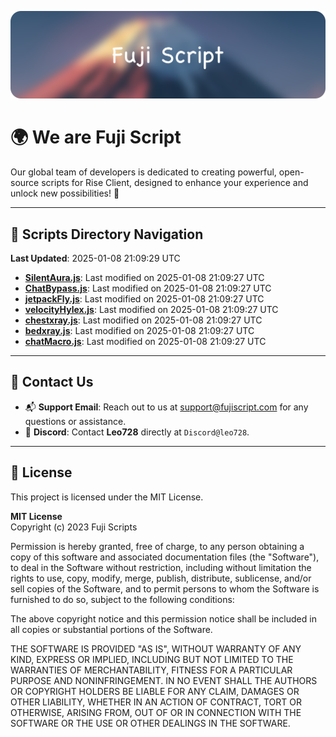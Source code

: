 ![Banner](.github/b.webp)

# 🌍 **We are Fuji Script**

Our global team of developers is dedicated to creating powerful, open-source scripts for Rise Client, designed to enhance your experience and unlock new possibilities! 🌟

---
<!-- SCRIPTS_NAVIGATION_START -->
## 📂 **Scripts Directory Navigation**

**Last Updated**: 2025-01-08 21:09:29 UTC

- **[SilentAura.js](scripts/SilentAura.js)**: Last modified on 2025-01-08 21:09:27 UTC
- **[ChatBypass.js](scripts/ChatBypass.js)**: Last modified on 2025-01-08 21:09:27 UTC
- **[jetpackFly.js](scripts/jetpackFly.js)**: Last modified on 2025-01-08 21:09:27 UTC
- **[velocityHylex.js](scripts/velocityHylex.js)**: Last modified on 2025-01-08 21:09:27 UTC
- **[chestxray.js](scripts/chestxray.js)**: Last modified on 2025-01-08 21:09:27 UTC
- **[bedxray.js](scripts/bedxray.js)**: Last modified on 2025-01-08 21:09:27 UTC
- **[chatMacro.js](scripts/chatMacro.js)**: Last modified on 2025-01-08 21:09:27 UTC

<!-- SCRIPTS_NAVIGATION_END -->

---

## 💬 **Contact Us**  
- 📬 **Support Email**: Reach out to us at [support@fujiscript.com](mailto:support@fujiscript.com) for any questions or assistance.  
- 💬 **Discord**: Contact **Leo728** directly at `Discord@leo728`.

---

## 📜 **License**

This project is licensed under the MIT License.  

**MIT License**  
Copyright (c) 2023 Fuji Scripts  

Permission is hereby granted, free of charge, to any person obtaining a copy of this software and associated documentation files (the "Software"), to deal in the Software without restriction, including without limitation the rights to use, copy, modify, merge, publish, distribute, sublicense, and/or sell copies of the Software, and to permit persons to whom the Software is furnished to do so, subject to the following conditions:  

The above copyright notice and this permission notice shall be included in all copies or substantial portions of the Software.  

THE SOFTWARE IS PROVIDED "AS IS", WITHOUT WARRANTY OF ANY KIND, EXPRESS OR IMPLIED, INCLUDING BUT NOT LIMITED TO THE WARRANTIES OF MERCHANTABILITY, FITNESS FOR A PARTICULAR PURPOSE AND NONINFRINGEMENT. IN NO EVENT SHALL THE AUTHORS OR COPYRIGHT HOLDERS BE LIABLE FOR ANY CLAIM, DAMAGES OR OTHER LIABILITY, WHETHER IN AN ACTION OF CONTRACT, TORT OR OTHERWISE, ARISING FROM, OUT OF OR IN CONNECTION WITH THE SOFTWARE OR THE USE OR OTHER DEALINGS IN THE SOFTWARE.  
